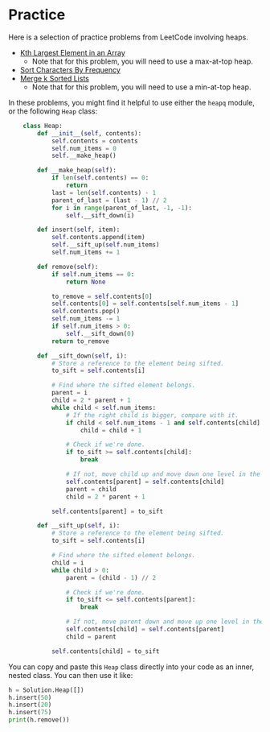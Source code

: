# Practice

Here is a selection of practice problems from LeetCode involving heaps.

* [Kth Largest Element in an Array](https://leetcode.com/problems/kth-largest-element-in-an-array)
    * Note that for this problem, you will need to use a max-at-top heap.
* [Sort Characters By Frequency](https://leetcode.com/problems/sort-characters-by-frequency)
* [Merge k Sorted Lists](https://leetcode.com/problems/merge-k-sorted-lists)
    * Note that for this problem, you will need to use a min-at-top heap.

In these problems, you might find it helpful to use either the `heapq` module, or the following `Heap` class:

```python
    class Heap:
        def __init__(self, contents):
            self.contents = contents
            self.num_items = 0
            self.__make_heap()

        def __make_heap(self):
            if len(self.contents) == 0:
                return
            last = len(self.contents) - 1
            parent_of_last = (last - 1) // 2
            for i in range(parent_of_last, -1, -1):
                self.__sift_down(i)

        def insert(self, item):
            self.contents.append(item)
            self.__sift_up(self.num_items)
            self.num_items += 1

        def remove(self):
            if self.num_items == 0:
                return None

            to_remove = self.contents[0]
            self.contents[0] = self.contents[self.num_items - 1]
            self.contents.pop()
            self.num_items -= 1
            if self.num_items > 0:
                self.__sift_down(0)
            return to_remove

        def __sift_down(self, i):
            # Store a reference to the element being sifted.
            to_sift = self.contents[i]

            # Find where the sifted element belongs.
            parent = i
            child = 2 * parent + 1
            while child < self.num_items:
                # If the right child is bigger, compare with it.
                if child < self.num_items - 1 and self.contents[child] < self.contents[child + 1]:
                    child = child + 1

                # Check if we're done.
                if to_sift >= self.contents[child]:
                    break

                # If not, move child up and move down one level in the tree.
                self.contents[parent] = self.contents[child]
                parent = child
                child = 2 * parent + 1

            self.contents[parent] = to_sift

        def __sift_up(self, i):
            # Store a reference to the element being sifted.
            to_sift = self.contents[i]

            # Find where the sifted element belongs.
            child = i
            while child > 0:
                parent = (child - 1) // 2

                # Check if we're done.
                if to_sift <= self.contents[parent]:
                    break

                # If not, move parent down and move up one level in the tree.
                self.contents[child] = self.contents[parent]
                child = parent

            self.contents[child] = to_sift
```

You can copy and paste this `Heap` class directly into your code as an inner, nested class. You can then use it like:

```python
h = Solution.Heap([])
h.insert(50)
h.insert(20)
h.insert(75)
print(h.remove())
```
